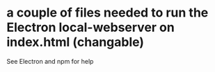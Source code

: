 # a couple of files needed to run the Electron local-webserver on index.html (changable)
See Electron and npm for help
